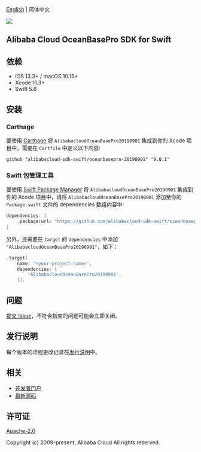 [English](README.md) | 简体中文

![](https://aliyunsdk-pages.alicdn.com/icons/AlibabaCloud.svg)

## Alibaba Cloud OceanBasePro SDK for Swift

## 依赖

- iOS 13.3+ / macOS 10.15+
- Xcode 11.3+
- Swift 5.6

## 安装

### Carthage

要使用 [Carthage](https://github.com/Carthage/Carthage) 将 `AlibabacloudOceanBasePro20190901` 集成到你的 Xcode 项目中，需要在 `Cartfile` 中定义以下内容:

```ogdl
github "alibabacloud-sdk-swift/oceanbasepro-20190901" "9.0.1"
```

### Swift 包管理工具

要使用 [Swift Package Manager](https://swift.org/package-manager/) 将 `AlibabacloudOceanBasePro20190901` 集成到你的 Xcode 项目中，请将 `AlibabacloudOceanBasePro20190901` 添加至你的 `Package.swift` 文件的 dependencies 数组内容中:

```swift
dependencies: [
    .package(url: "https://github.com/alibabacloud-sdk-swift/oceanbasepro-20190901.git", from: "9.0.1")
]
```

另外，还需要在 `target` 的 `dependencies` 中添加 `"AlibabacloudOceanBasePro20190901"`，如下：

```swift
.target(
    name: "<your-project-name>",
    dependencies: [
        "AlibabacloudOceanBasePro20190901",
    ]),
```

## 问题

[提交 Issue](https://github.com/alibabacloud-sdk-swift/oceanbasepro-20190901/issues/new)，不符合指南的问题可能会立即关闭。

## 发行说明

每个版本的详细更改记录在[发行说明](./ChangeLog.txt)中。

## 相关

* [开发者门户](https://next.api.aliyun.com/home)
* [最新源码](https://github.com/alibabacloud-sdk-swift/oceanbasepro-20190901)

## 许可证

[Apache-2.0](http://www.apache.org/licenses/LICENSE-2.0)

Copyright (c) 2009-present, Alibaba Cloud All rights reserved.
